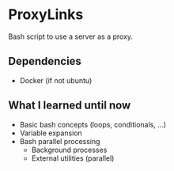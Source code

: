 # ProxyLinks
Bash script to use a server as a proxy.

## Dependencies
- Docker (if not ubuntu)

## What I learned until now
- Basic bash concepts (loops, conditionals, ...)
- Variable expansion
- Bash parallel processing
  - Background processes
  - External utilities (parallel)
